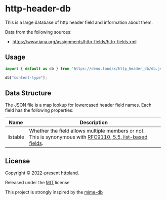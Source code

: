 # http-header-db

This is a large database of http header field and information about them.

Data from the following sources:

- <https://www.iana.org/assignments/http-fields/http-fields.xml>

## Usage

```ts
import { default as db } from "https://deno.land/x/http_header_db/db.json" assert { type: "json" };

db["content-type"];
```

## Data Structure

The JSON file is a map lookup for lowercased header field names. Each field has
the following properties:

| Name     | Description                                                                                                                                                               |
| -------- | ------------------------------------------------------------------------------------------------------------------------------------------------------------------------- |
| listable | Whether the field allows multiple members or not. <br>This is synonymous with [RFC9110, 5.5, list-based fields](https://www.rfc-editor.org/rfc/rfc9110.html#section-5.5). |

## License

Copyright © 2022-present [httpland](https://github.com/httpland).

Released under the [MIT](./LICENSE) license

This project is strongly inspired by the
[mime-db](https://github.com/jshttp/mime-db)
